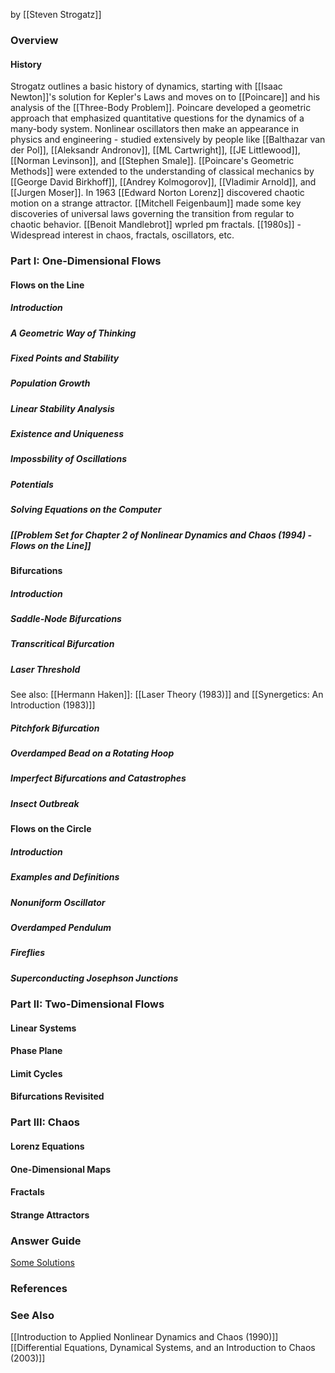 by [[Steven Strogatz]]
### Overview
#### History
Strogatz outlines a basic history of dynamics, starting with [[Isaac Newton]]'s solution for Kepler's Laws and moves on to [[Poincare]] and his analysis of the [[Three-Body Problem]]. Poincare developed a geometric approach that emphasized quantitative questions for the dynamics of a many-body system.
Nonlinear oscillators then make an appearance in physics and engineering - studied extensively by people like [[Balthazar van der Pol]], [[Aleksandr Andronov]], [[ML Cartwright]], [[JE Littlewood]], [[Norman Levinson]], and [[Stephen Smale]].
[[Poincare's Geometric Methods]] were extended to the understanding of classical mechanics by [[George David Birkhoff]], [[Andrey Kolmogorov]], [[Vladimir Arnold]], and [[Jurgen Moser]].
In 1963 [[Edward Norton Lorenz]] discovered chaotic motion on a strange attractor.
[[Mitchell Feigenbaum]] made some key discoveries of universal laws governing the transition from regular to chaotic behavior. 
[[Benoit Mandlebrot]] wprled pm fractals.
[[1980s]] - Widespread interest in chaos, fractals, oscillators, etc.
### Part I: One-Dimensional Flows
#### Flows on the Line
##### Introduction
##### A Geometric Way of Thinking
##### Fixed Points and Stability
##### Population Growth
##### Linear Stability Analysis
##### Existence and Uniqueness
##### Impossbility of Oscillations
##### Potentials
##### Solving Equations on the Computer
##### [[Problem Set for Chapter 2 of Nonlinear Dynamics and Chaos (1994) - Flows on the Line]]

#### Bifurcations
##### Introduction
##### Saddle-Node Bifurcations
##### Transcritical Bifurcation
##### Laser Threshold
See also: [[Hermann Haken]]: [[Laser Theory (1983)]] and [[Synergetics: An Introduction (1983)]]
##### Pitchfork Bifurcation
##### Overdamped Bead on a Rotating Hoop
##### Imperfect Bifurcations and Catastrophes
##### Insect Outbreak
#### Flows on the Circle
##### Introduction
##### Examples and Definitions
##### Nonuniform Oscillator
##### Overdamped Pendulum
##### Fireflies
##### Superconducting Josephson Junctions
### Part II: Two-Dimensional Flows

#### Linear Systems
#### Phase Plane
#### Limit Cycles
#### Bifurcations Revisited
### Part III: Chaos
#### Lorenz Equations
#### One-Dimensional Maps
#### Fractals
#### Strange Attractors
### Answer Guide
[Some Solutions](file:///home/drodriq/Downloads/solution_manual_of_non_linear_dynamics.pdf)
### References
### See Also
[[Introduction to Applied Nonlinear Dynamics and Chaos (1990)]]
[[Differential Equations, Dynamical Systems, and an Introduction to Chaos (2003)]]